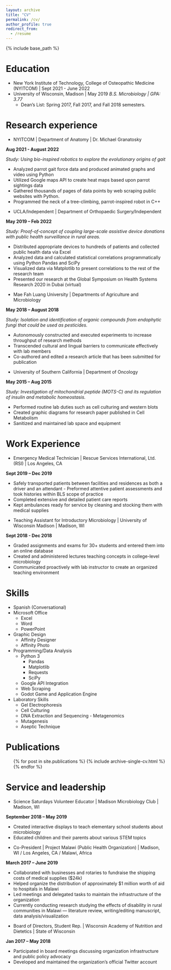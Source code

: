 ```yaml
---
layout: archive
title: "CV"
permalink: /cv/
author_profile: true
redirect_from:
  - /resume
---
```


{% include base_path %}

Education
======
* New York Institute of Technology, College of Osteopathic Medicine (NYITCOM) | Sept 2021 - June 2022
* University of Wisconsin, Madison | May 2019
*B.S. Microbiology | GPA: 3.77*
  - Dean’s List: Spring 2017, Fall 2017, and Fall 2018 semesters.

Research experience
======
* NYITCOM | Department of Anatomy | Dr. Michael Granatosky

**Aug 2021 - August 2022**

*Study: Using bio-inspired robotics to explore the evolutionary origins of gait*
  - Analyzed parrot gait force data and produced animated graphs and video using Python
  - Utilized Google maps API to create heat maps based upon parrot sightings data
  - Gathered thousands of pages of data points by web scraping public websites with Python. 
  - Programmed the neck of a tree-climbing, parrot-inspired robot in C++
* UCLA/Independent | Department of Orthopaedic Surgery/Independent

**May 2019 – Feb 2022**

*Study: Proof-of-concept of coupling large-scale assistive device donations with public health surveillance in rural areas.*
  - Distributed appropriate devices to hundreds of patients and collected public health data via Excel
  - Analyzed data and calculated statistical correlations programmatically using Python Pandas and SciPy 
  - Visualized data via Matplotlib to present correlations to the rest of the research team
  - Presented our research at the Global Symposium on Health Systems Research 2020 in Dubai (virtual)
* Mae Fah Luang University | Departments of Agriculture and Microbiology

**May 2018 – August 2018**

*Study: Isolation and identification of organic compounds from endophytic fungi that could be used as pesticides.*
  - Autonomously constructed and executed experiments to increase throughput of research methods 
  - Transcended cultural and lingual barriers to communicate effectively with lab members
  - Co-authored and edited a research article that has been submitted for publication
* University of Southern California | Department of Oncology

**May 2015 – Aug 2015**

*Study: Investigation of mitochondrial peptide (MOTS-C) and its regulation of insulin and metabolic homeostasis.*
  - Performed routine lab duties such as cell culturing and western blots
  - Created graphic diagrams for research paper published in Cell Metabolism 
  - Sanitized and maintained lab space and equipment

Work Experience
======
* Emergency Medical Technician | Rescue Services International, Ltd. (RSI) | Los Angeles, CA

**Sept 2019 – Dec 2019**
  - Safely transported patients between facilities and residences as both a driver and an attendant - Preformed attentive patient assessments and took histories within BLS scope of practice
  - Completed extensive and detailed patient care reports
  - Kept ambulances ready for service by cleaning and stocking them with medical supplies
* Teaching Assistant for Introductory Microbiology | University of Wisconsin Madison | Madison, WI

**Sept 2018 - Dec 2018**
  - Graded assignments and exams for 30+ students and entered them into an online database 
  - Created and administered lectures teaching concepts in college-level microbiology
  - Communicated proactively with lab instructor to create an organized teaching environment

Skills
======
* Spanish (Conversational)
* Microsoft Office
  - Excel
  - Word
  - PowerPoint
* Graphic Design
  - Affinity Designer
  - Affinity Photo
* Programming/Data Analysis
  - Python 3 
    - Pandas
    - Matplotlib
    - Requests
    - SciPy
  - Google API Integration
  - Web Scraping
  - Godot Game and Application Engine
* Laboratory Skills
  - Gel Electrophoresis
  - Cell Culturing
  - DNA Extraction and Sequencing - Metagenomics
  - Mutagenesis
  - Aseptic Technique

Publications
======
  <ul>{% for post in site.publications %}
    {% include archive-single-cv.html %}
  {% endfor %}</ul>
  
Service and leadership
======
* Science Saturdays Volunteer Educator | Madison Microbiology Club | Madison, WI

**September 2018 – May 2019**
  - Created interactive displays to teach elementary school students about microbiology 
  - Educated children and their parents about various STEM topics
* Co-President | Project Malawi (Public Health Organization) | Madison, WI / Los Angeles, CA / Malawi, Africa

**March 2017 – June 2019**
  - Collaborated with businesses and rotaries to fundraise the shipping costs of medical supplies ($24k)
  - Helped organize the distribution of approximately $1 million worth of aid to hospitals in Malawi
  - Led meetings and delegated tasks to maintain the infrastructure of the organization
  - Currently conducting research studying the effects of disability in rural communities in Malawi 
  — literature review, writing/editing manuscript, data analysis/visualization
* Board of Directors, Student Rep. | Wisconsin Academy of Nutrition and Dietetics | State of Wisconsin

**Jan 2017 – May 2018**
  - Participated in board meetings discussing organization infrastructure and public policy advocacy
  - Developed and maintained the organization’s official Twitter account

